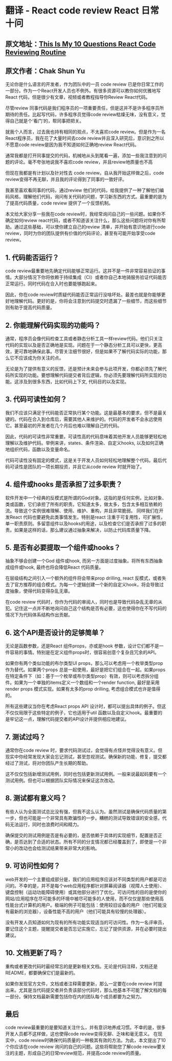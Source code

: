 # 翻译 - React code review React 日常十问

## 原文地址：[This Is My 10 Questions React Code Reviewing Routine](https://www.chakshunyu.com/blog/this-is-my-10-questions-react-code-reviewing-routine/)
## 原文作者：Chak Shun Yu

无论你是什么语言的开发者，作为团队中的一员 code review 已是你日常工作的一部分。作为一个React开发人员也不例外。有很多资源可以教你如何优雅地写 React 代码，但是很少有文章，视频或者教程指导你Review React代码。

尽管review 同事代码是我们程序员的一项重要责任，但是这并不是许多程序员所期待的责任。比起写代码，许多程序员觉得code review枯燥无味，没有意义，觉得自己就是个‘看门’的，帮同事把把关。

就我个人而言，过去我也持有相同的观点，不太喜欢code review。但是作为一名React程序员，我在花了大量时间去code review并且深入研究后，意识到之所以不愿意code review是因为我不知道如何正确地review React代码。

通常我都是打开同事提交的代码，机械地从头到尾看一遍，添加一些我注意到的问题的评论。毫不夸张地说我不喜欢code review，并且review地质量也不高

但现在我都是有计划以及针对性去 code review。自从我开始这样做之后，code review变得不再无聊，并且我的评论得到了同事的一致好评。

我甚至喜欢看同事的代码，通过review 他们的代码，给我提供了一种了解他们编码风格，理解他们代码，询问有关代码的问题，学习新东西的方式。最重要的是为了提高代码质量，code review 提供了一个反馈机制。

本文给大家分享一些我在code review时，我经常询问自己的一些问题。如果你不确定如何review react代码，或者不知道该关注什么，那么这些问题将对你有所帮助。通过这些基础，可以使你建立自己的review 清单，并开始有意识地进行code review，同时为你的团队提供有价值的代码评论，甚至有可能开始享受code review。

## 1. 代码能否运行？
code review最重要地先确定代码能够正常运行。这并不是一件非常容易验证的事情。大部分情况下你将依赖于持续集成（CI）或者你自己本地骑服务验证代码能否正常运行。同时代码在合入时也要能够跑起来。

因此，你在code review时质疑代码能否正常运行没啥坏处。最差也就是你能够更好地理解代码。更好的是，你将会注意到代码提交时遗漏了一些细节，而这些细节则有助于提高代码质量。

## 2. 你能理解代码实现的功能吗？
通常，程序员会像代码检查工具或者静态分析工具一样review代码。他们只关注代码的实现以及是否正确地是实现。问题在于一个静态分析工具可以更快，更高效，更可靠地确保此事。尽管关注细节很好，但是如果不了解代码实际的功能，那么它不应该成为你关注的点。

无论是为了提供有意义的反馈，还是预计未来会参与此项开发，你都必须先了解代码所实现的功能。要想理解代码提交者背后逻辑，你必须先要理解代码所实现的功能。这涉及到很多东西，比如代码上下文, 代码目的以及实现。

## 3. 代码可读性如何？
我们不应该只满足于代码能否正常执行某个功能。这是最基本的要求，但不是最关键的。代码在合入到仓库后，需要其他人来维护的。代码的开发者不会永远使用它。甚至最初的开发者在几个月后也难以理解自己的代码。

因此，代码的可读性非常重要。可读性高的代码意味着其他开发人员能够更轻松地理解以及维护代码。举例来讲，states、条件渲染、自定义hooks, 以及如何正确地组织代码，函数以及变量命名。

代码可读性没有固定的模式，这是关于开发人员如何轻松地理解整个代码。最后代码可读性是团队的一项长期投资，并且它从code review 时就开始了。

## 4. 组件或hooks 是否承担了过多职责？
软件开发中一个经典的反模式是所谓的God对象。这指的是任何实例，比如对象、类或函数，它们承担了所有的职责。它知道太多，做太多，包含太多相互依赖的流。导致这个实例很难理解、使用、维护、重构，并且非常脆弱。
同样我们在开发React 代码也要避免此类事情发生。特别是react 注重于可复用性，可扩展性，单一职责原则。多留意组件以及hooks的用途，以及检查它们是否承担了过多的职责。如果是这样的话，那么建议通过抽象来解决，以防止代码库质量下降。

## 5. 是否有必要提取一个组件或hooks？
抽象不够会创建一个God 组件或hook, 而另一方面是过度抽象。将所有东西抽象成组件或hook, 最终也将会降低React 代码质量。

在层级结构之间引入一个额外的组件将会带来prop drilling, react 反模式，或者失去了官方推荐的组合模式。为每一个逻辑创建一个新的自定义hook，将会导致过度抽象，使得代码变得杂乱无章。

在code review 代码时，你作为代码的审阅人，同时也是导致代码杂乱无章的从犯。记住这一点并不断地询问自己这个结构是否有必要，这也使得你在不写代码的情况下为代码体系结构作出贡献。

## 6. 这个API是否设计的足够简单？
无论是函数参数，还是React 组件props，亦或是hook 参数，设计它们都不是一件容易的事情。特别是在定义组件props时，很容易创意个复杂且冗余的API。

如果你有两个类似功能的布尔类型UI props，那么可以考虑用一个枚举类型prop作为替代。如果两个props 总是一起使用，最好是把它们组合在一起。如果props在特定条件下（如：基于一个枚举或布尔类型prop）有效，则可以考虑拆分组件。如果为一个单独的items定义一个数组和一个render function, 最好是采用render props 模式实现。如果有太多的prop drilling, 考虑组合模式也许是值得的。

所有这些建议当你在考虑React props API 设计时，都可以提出具体的例子。但这不仅仅局限于这些特定的例子，它也适用于util 函数以及自定义hook。最重要的是牢记这一点，理解代码提交者的API设计并提供相应地建议。

## 7. 测试过吗？
通常你在code review 时，要求代码测试过，会觉得有点怪并觉得没有意义。但现实中你经常发现大家会忘记测试，甚至忽视测试。确保新的功能、修复，提交都经过了测试，将对你团队产生长期的帮助。

这不仅仅包括新增测试用例，同时也包括更新测试用例。一般来说最起码要有一个测试用例。但也可以根据团队实际情况来保证这次改动。

## 8. 测试都有意义吗？
有些人认为全面测试总比没有强，但我不这么认为。虽然测试是确保代码质量的第一步，但也可能是一个非常具有欺骗性的一步。糟糕的测试导致错误的安全感，代码无法运行，同时也浪费时间和精力。

确保提交的测试用例是否是有必要的，是否依赖于具体的实现细节，配置是否正确，是否达到了合适的状态。所有不同的分支情况都已经覆盖到了，即使是一个非常小的改动也会给测试结果带来非常大的影响。

## 9. 可访问性如何？
web开发的一个主要组成部分是，我们的应用程序应该对不同类型的用户都是可访问的。不幸的是，并不是每个web应用程序都针对屏幕阅读器（视障人士使用）、键盘控制（运动功能障碍使用）或其他部分进行了优化。可访问性的目的是使你的网站/应用程序在尽可能多的环境中被尽可能多的人使用，而不仅仅是那些使用高性能台式计算机的用户。极端的例子可能包括：使用较旧设备的用户（他们可能没有最新的浏览器），设备性能不高的用户（他们可能具有较慢的处理器）。

没有开发人员知道如何为现有的所有功能实现适当的可访问性。作为一名评审员，要记住这个主题，提醒提交者是否忘记实施它，忘记了提供资源，并在必要时提出建议。

## 10. 文档更新了吗？
重构或者更改代码时最经常忘的是更新相关文档。无论是代码注释，文档还是README，都要确保它们是最新的。

如果你发现官方文件，文档或者注释需要更新，那么一定要在code review 时提出来。尤其是当代码提交者并负责该部分代码时，那么他基本不可能了解文档的每一部分。保持文档最新需要包括你在内的团队每个成员都要为之努力。

## 最后
code review最重要的是要知道关注什么，并有意识地养成习惯。不幸的是，很多开发人员都不这样做，这也使得code review变得无聊、乏味和毫无意义。
在现实中，code review时确保代码质量的一种极其有效的方法。为此，本文提出了10个你应该在code review 询问的自己的问题。这些将帮助您了解code review要关注的主题，形成自己的日常review规范，并提高code review的质量。
